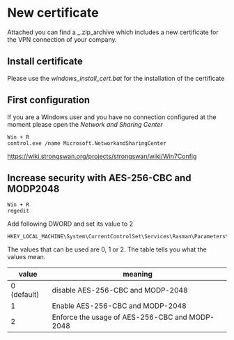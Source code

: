 # New certificate

Attached you can find a _.zip_archive which includes a new certificate for the VPN connection of your company.

## Install certificate

Please use the *windows_install_cert.bat* for the installation of the certificate

## First configuration

If you are a Windows user and you have no connection configured at the moment please open the _Network and Sharing Center_

    Win + R
    control.exe /name Microsoft.NetworkandSharingCenter

https://wiki.strongswan.org/projects/strongswan/wiki/Win7Config

## Increase security with AES-256-CBC and MODP2048

    Win + R
    regedit

Add following DWORD and set its value to 2

    HKEY_LOCAL_MACHINE\System\CurrentControlSet\Services\Rasman\Parameters\NegotiateDH2048_AES256

The values that can be used are 0, 1 or 2. The table tells you what the values mean.

value       | meaning
------------|--------------------------------------------------
0 (default) | disable AES-256-CBC and MODP-2048
1           | Enable AES-256-CBC and MODP-2048
2           | Enforce the usage of AES-256-CBC and MODP-2048 



